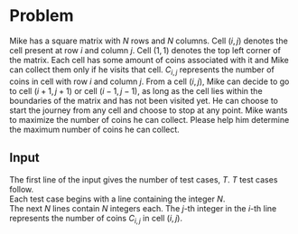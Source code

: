 # Problem

Mike has a square matrix with $N$ rows and $N$ columns. Cell $(i,j)$ denotes the cell present at row $i$ and column $j$. Cell $(1,1)$ denotes the top left corner of the matrix. Each cell has some amount of coins associated with it and Mike can collect them only if he visits that cell. $C_{i,j}$ represents the number of coins in cell with row $i$ and column $j$. From a cell $(i,j)$, Mike can decide to go to cell $(i+1,j+1)$ or cell $(i-1,j-1)$, as long as the cell lies within the boundaries of the matrix and has not been visited yet. He can choose to start the journey from any cell and choose to stop at any point. Mike wants to maximize the number of coins he can collect. Please help him determine the maximum number of coins he can collect.

## Input

The first line of the input gives the number of test cases, $T$. $T$ test cases follow.  
Each test case begins with a line containing the integer $N$.  
The next $N$ lines contain $N$ integers each. The $j$-th integer in the $i$-th line represents the number of coins $C_{i,j}$ in cell $(i,j)$.

